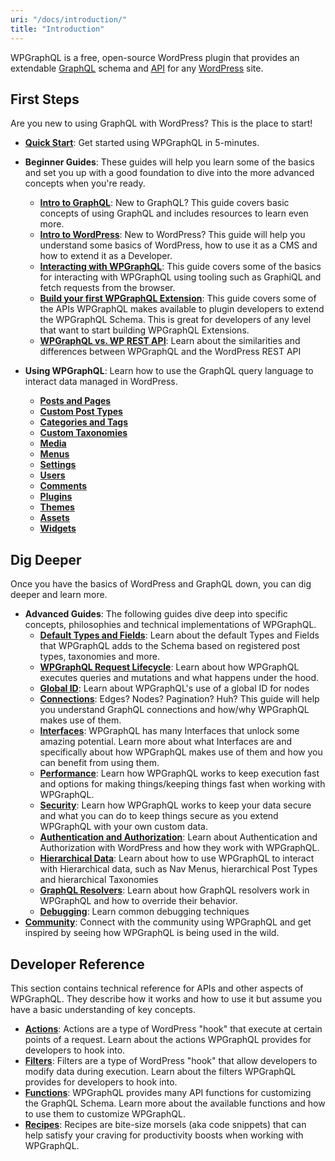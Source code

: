 ```yaml
---
uri: "/docs/introduction/"
title: "Introduction"
---
```


WPGraphQL is a free, open-source WordPress plugin that provides an extendable [GraphQL](/glossary/graphql/) schema and [API](/glossary/api/) for any [WordPress](/docs/intro-to-wordpress/) site.

## First Steps

Are you new to using GraphQL with WordPress? This is the place to start!

- **[Quick Start](/docs/quick-start/)**: Get started using WPGraphQL in 5-minutes.
- **Beginner Guides**: These guides will help you learn some of the basics and set you up with a good foundation to dive into the more advanced concepts when you're ready.

  - **[Intro to GraphQL](/docs/intro-to-graphql/)**: New to GraphQL? This guide covers basic concepts of using GraphQL and includes resources to learn even more.
  - **[Intro to WordPress](/docs/intro-to-wordpress/)**: New to WordPress? This guide will help you understand some basics of WordPress, how to use it as a CMS and how to extend it as a Developer.
  - **[Interacting with WPGraphQL](/docs/interacting-with-wpgraphql/)**: This guide covers some of the basics for interacting with WPGraphQL using tooling such as GraphiQL and fetch requests from the browser.
  - **[Build your first WPGraphQL Extension](/docs/build-your-first-wpgraphql-extension/)**: This guide covers some of the APIs WPGraphQL makes available to plugin developers to extend the WPGraphQL Schema. This is great for developers of any level that want to start building WPGraphQL Extensions. 
  - **[WPGraphQL vs. WP REST API](/docs/wpgraphql-vs-wp-rest-api/)**: Learn about the similarities and differences between WPGraphQL and the WordPress REST API

- **Using WPGraphQL**: Learn how to use the GraphQL query language to interact data managed in WordPress.

  - **[Posts and Pages](/docs/posts-and-pages/)**
  - **[Custom Post Types](/docs/custom-post-types/)**
  - **[Categories and Tags](/docs/categories-and-tags/)**
  - **[Custom Taxonomies](/docs/custom-taxonomies/)**
  - **[Media](/docs/media/)**
  - **[Menus](/docs/menus/)**
  - **[Settings](/docs/settings/)**
  - **[Users](/docs/users/)**
  - **[Comments](/docs/comments/)**
  - **[Plugins](/docs/plugins/)**
  - **[Themes](/actions/graphql_init/)**
  - **[Assets](/docs/assets/)**
  - **[Widgets](/docs/widgets/)**

## Dig Deeper

Once you have the basics of WordPress and GraphQL down, you can dig deeper and learn more.

- **Advanced Guides**: The following guides dive deep into specific concepts, philosophies and technical implementations of WPGraphQL.
  - **[Default Types and Fields](/docs/default-types-and-fields/)**: Learn about the default Types and Fields that WPGraphQL adds to the Schema based on registered post types, taxonomies and more.
  - **[WPGraphQL Request Lifecycle](/docs/wpgraphql-request-lifecycle/)**: Learn about how WPGraphQL executes queries and mutations and what happens under the hood.
  - **[Global ID](/docs/global-id/)**: Learn about WPGraphQL's use of a global ID for nodes
  - **[Connections](/docs/connections/)**: Edges? Nodes? Pagination? Huh? This guide will help you understand GraphQL connections and how/why WPGraphQL makes use of them.
  - **[Interfaces](/docs/interfaces/)**: WPGraphQL has many Interfaces that unlock some amazing potential. Learn more about what Interfaces are and specifically about how WPGraphQL makes use of them and how you can benefit from using them.
  - **[Performance](/docs/performance/)**: Learn how WPGraphQL works to keep execution fast and options for making things/keeping things fast when working with WPGraphQL.
  - **[Security](/docs/security/)**: Learn how WPGraphQL works to keep your data secure and what you can do to keep things secure as you extend WPGraphQL with your own custom data.
  - **[Authentication and Authorization](/docs/authentication-and-authorization/)**: Learn about Authentication and Authorization with WordPress and how they work with WPGraphQL.
  - **[Hierarchical Data](/docs/hierarchical-data/)**: Learn about how to use WPGraphQL to interact with Hierarchical data, such as Nav Menus, hierarchical Post Types and hierarchical Taxonomies
  - **[GraphQL Resolvers](/docs/graphql-resolvers/)**: Learn about how GraphQL resolvers work in WPGraphQL and how to override their behavior.
  - **[Debugging](debugging)**: Learn common debugging techniques
- **[Community](/community/)**: Connect with the community using WPGraphQL and get inspired by seeing how WPGraphQL is being used in the wild.

## Developer Reference

This section contains technical reference for APIs and other aspects of WPGraphQL. They describe how it works and how to use it but assume you have a basic understanding of key concepts.

- **[Actions](/actions)**: Actions are a type of WordPress "hook" that execute at certain points of a request. Learn about the actions WPGraphQL provides for developers to hook into.
- **[Filters](/filters)**: Filters are a type of WordPress "hook" that allow developers to modify data during execution. Learn about the filters WPGraphQL provides for developers to hook into.
- **[Functions](/functions)**: WPGraphQL provides many API functions for customizing the GraphQL Schema. Learn more about the available functions and how to use them to customize WPGraphQL.
- **[Recipes](/recipes)**: Recipes are bite-size morsels (aka code snippets) that can help satisfy your craving for productivity boosts when working with WPGraphQL.
